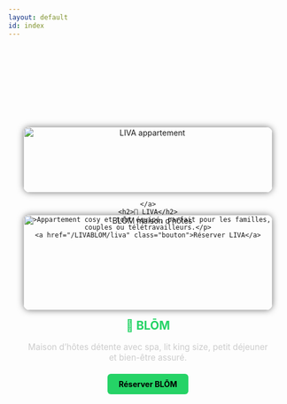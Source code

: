 ```yaml
---
layout: default
id: index
---
```


<style>
  .logements-container {
    display: flex;
    flex-wrap: wrap;
    justify-content: center;
    gap: 40px;
    padding: 40px 20px;
    text-align: center;
    margin-top: 120px; /* Réduction du décalage haut */
  }

  .logement {
    flex: 1 1 300px;
    max-width: 450px;
  }

  .logement img {
    width: 100%;
    border-radius: 12px;
    box-shadow: 0 0 12px rgba(0,0,0,0.5);
    transition: transform 0.3s ease, box-shadow 0.3s ease;
  }

  .logement img:hover {
    transform: scale(1.03);
    box-shadow: 0 0 18px rgba(37, 211, 102, 0.6);
  }

  .logement h2 {
    margin-top: 15px;
    color: #25D366;
  }

  .logement p {
    font-size: 0.95rem;
    color: #ccc;
    margin: 10px 0;
  }

  .logement a.bouton {
    display: inline-block;
    margin-top: 10px;
    background-color: #25D366;
    color: black;
    padding: 10px 20px;
    border-radius: 6px;
    font-weight: bold;
    text-decoration: none;
    transition: background-color 0.3s ease;
  }

  .logement a.bouton:hover {
    background-color: #1da955;
  }

  @media (max-width: 600px) {
    .logement {
      max-width: 100%;
    }

    .logement p {
      font-size: 0.9rem;
    }
  }
</style>

<section class="logements-container">

  <!-- LIVA -->
  <div class="logement">
    <a href="/LIVABLOM/liva">
      <img src="/LIVABLOM/assets/images/salon1.jpg" alt="LIVA appartement">
      <a href="image1.jpg" data-lightbox="liva"></a>
<a href="image2.jpg" data-lightbox="liva"></a>

    </a>
    <h2>🔹 LIVA</h2>
    <p>Appartement cosy et tout équipé, parfait pour les familles, couples ou télétravailleurs.</p>
    <a href="/LIVABLOM/liva" class="bouton">Réserver LIVA</a>
  </div>

  <!-- BLOM -->
  <div class="logement">
    <a href="/LIVABLOM/blom">
      <img src="/LIVABLOM/assets/images/Spa.jpg" alt="BLŌM maison d’hôtes">
    </a>
    <h2>🔹 BLŌM</h2>
    <p>Maison d’hôtes détente avec spa, lit king size, petit déjeuner et bien-être assuré.</p>
    <a href="/LIVABLOM/blom" class="bouton">Réserver BLŌM</a>
  </div>

</section>
